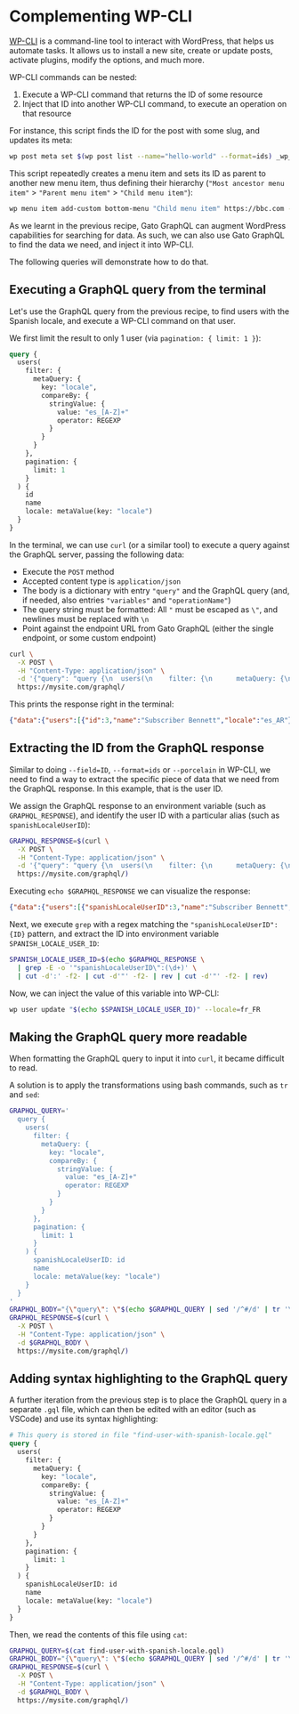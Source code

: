 # Complementing WP-CLI

[WP-CLI](https://wp-cli.org) is a command-line tool to interact with WordPress, that helps us automate tasks. It allows us to install a new site, create or update posts, activate plugins, modify the options, and much more.

WP-CLI commands can be nested:

1. Execute a WP-CLI command that returns the ID of some resource
2. Inject that ID into another WP-CLI command, to execute an operation on that resource

For instance, this script finds the ID for the post with some slug, and updates its meta:

```bash
wp post meta set $(wp post list --name="hello-world" --format=ids) _wp_page_template about.php
```

This script repeatedly creates a menu item and sets its ID as parent to another new menu item, thus defining their hierarchy (`"Most ancestor menu item"` > `"Parent menu item"` > `"Child menu item"`):

```bash
wp menu item add-custom bottom-menu "Child menu item" https://bbc.com --parent-id=$(wp menu item add-post bottom-menu 1 --title="Parent menu item" --parent-id=$(wp menu item add-post bottom-menu 1 --title="Most ancestor menu item" --porcelain) --porcelain)
```

As we learnt in the previous recipe, Gato GraphQL can augment WordPress capabilities for searching for data. As such, we can also use Gato GraphQL to find the data we need, and inject it into WP-CLI.

The following queries will demonstrate how to do that.

## Executing a GraphQL query from the terminal

Let's use the GraphQL query from the previous recipe, to find users with the Spanish locale, and execute a WP-CLI command on that user.

We first limit the result to only 1 user (via `pagination: { limit: 1 }`):

```graphql
query {
  users(
    filter: {
      metaQuery: {
        key: "locale",
        compareBy: {
          stringValue: {
            value: "es_[A-Z]+"
            operator: REGEXP
          }
        }
      }
    },
    pagination: {
      limit: 1
    }
  ) {
    id
    name
    locale: metaValue(key: "locale")
  }
}
```

In the terminal, we can use `curl` (or a similar tool) to execute a query against the GraphQL server, passing the following data:

- Execute the `POST` method
- Accepted content type is `application/json`
- The body is a dictionary with entry `"query"` and the GraphQL query (and, if needed, also entries `"variables"` and `"operationName"`)
- The query string must be formatted: All `"` must be escaped as `\"`, and newlines must be replaced with `\n`
- Point against the endpoint URL from Gato GraphQL (either the single endpoint, or some custom endpoint)

```bash
curl \
  -X POST \
  -H "Content-Type: application/json" \
  -d '{"query": "query {\n  users(\n    filter: {\n      metaQuery: {\n        key: \"locale\",\n        compareBy: {\n          stringValue: {\n            value: \"es_[A-Z]+\"\n            operator: REGEXP\n          }\n        }\n      }\n    },\n    pagination: {\n      limit: 1\n    }\n  ) {\n    id\n    name\n    locale: metaValue(key: \"locale\")\n  }\n}"}' \
  https://mysite.com/graphql/
```

This prints the response right in the terminal:

```json
{"data":{"users":[{"id":3,"name":"Subscriber Bennett","locale":"es_AR"}]}}
```

## Extracting the ID from the GraphQL response

Similar to doing `--field=ID`, `--format=ids` or `--porcelain` in WP-CLI, we need to find a way to extract the specific piece of data that we need from the GraphQL response. In this example, that is the user ID.

We assign the GraphQL response to an environment variable (such as `GRAPHQL_RESPONSE`), and identify the user ID with a particular alias (such as `spanishLocaleUserID`):

```bash
GRAPHQL_RESPONSE=$(curl \
  -X POST \
  -H "Content-Type: application/json" \
  -d '{"query": "query {\n  users(\n    filter: {\n      metaQuery: {\n        key: \"locale\",\n        compareBy: {\n          stringValue: {\n            value: \"es_[A-Z]+\"\n            operator: REGEXP\n          }\n        }\n      }\n    },\n    pagination: {\n      limit: 1\n    }\n  ) {\n    spanishLocaleUserID: id\n    name\n    locale: metaValue(key: \"locale\")\n  }\n}"}' \
  https://mysite.com/graphql/)
```

Executing `echo $GRAPHQL_RESPONSE` we can visualize the response:

```json
{"data":{"users":[{"spanishLocaleUserID":3,"name":"Subscriber Bennett","locale":"es_AR"}]}}
```

Next, we execute `grep` with a regex matching the `"spanishLocaleUserID":{ID}` pattern, and extract the ID into environment variable `SPANISH_LOCALE_USER_ID`:

```bash
SPANISH_LOCALE_USER_ID=$(echo $GRAPHQL_RESPONSE \
  | grep -E -o '"spanishLocaleUserID\":(\d+)' \
  | cut -d':' -f2- | cut -d'"' -f2- | rev | cut -d'"' -f2- | rev)
```

Now, we can inject the value of this variable into WP-CLI:

```bash
wp user update "$(echo $SPANISH_LOCALE_USER_ID)" --locale=fr_FR
```

## Making the GraphQL query more readable

When formatting the GraphQL query to input it into `curl`, it became difficult to read.

A solution is to apply the transformations using bash commands, such as `tr` and `sed`:

```bash
GRAPHQL_QUERY='
  query {
    users(
      filter: {
        metaQuery: {
          key: "locale",
          compareBy: {
            stringValue: {
              value: "es_[A-Z]+"
              operator: REGEXP
            }
          }
        }
      },
      pagination: {
        limit: 1
      }
    ) {
      spanishLocaleUserID: id
      name
      locale: metaValue(key: "locale")
    }
  }
'
GRAPHQL_BODY="{\"query\": \"$(echo $GRAPHQL_QUERY | sed '/^#/d' | tr '\n' ' ' | sed 's/"/\\"/g')\"}"
GRAPHQL_RESPONSE=$(curl \
  -X POST \
  -H "Content-Type: application/json" \
  -d $GRAPHQL_BODY \
  https://mysite.com/graphql/)
```

## Adding syntax highlighting to the GraphQL query

A further iteration from the previous step is to place the GraphQL query in a separate `.gql` file, which can then be edited with an editor (such as VSCode) and use its syntax highlighting:

```graphql
# This query is stored in file "find-user-with-spanish-locale.gql"
query {
  users(
    filter: {
      metaQuery: {
        key: "locale",
        compareBy: {
          stringValue: {
            value: "es_[A-Z]+"
            operator: REGEXP
          }
        }
      }
    },
    pagination: {
      limit: 1
    }
  ) {
    spanishLocaleUserID: id
    name
    locale: metaValue(key: "locale")
  }
}
```

Then, we read the contents of this file using `cat`:

```bash
GRAPHQL_QUERY=$(cat find-user-with-spanish-locale.gql)
GRAPHQL_BODY="{\"query\": \"$(echo $GRAPHQL_QUERY | sed '/^#/d' | tr '\n' ' ' | sed 's/"/\\"/g')\"}"
GRAPHQL_RESPONSE=$(curl \
  -X POST \
  -H "Content-Type: application/json" \
  -d $GRAPHQL_BODY \
  https://mysite.com/graphql/)
```
